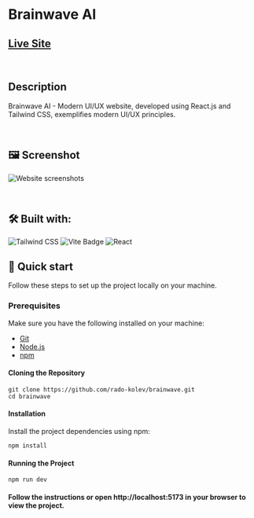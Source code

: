 # Brainwave AI

## [Live Site](https://brainwave-ai-app.web.app)

<br/>

## Description

Brainwave AI - Modern UI/UX website, developed using React.js and Tailwind CSS, exemplifies modern UI/UX principles.

<br/>

## 🖼️ Screenshot

![Website screenshots](./demo/screenshot-brainwave-ai.png)

<br/>

## 🛠️ Built with:

![Tailwind CSS](https://img.shields.io/badge/Tailwind_CSS-38B2AC?style=for-the-badge&logo=tailwind-css&logoColor=white)
![Vite Badge](https://img.shields.io/badge/Vite-646CFF?logo=vite&logoColor=fff&style=for-the-badge)
![React](https://img.shields.io/badge/React-20232A?style=for-the-badge&logo=react&logoColor=61DAFB)

## 🚀 Quick start

Follow these steps to set up the project locally on your machine.

### Prerequisites

Make sure you have the following installed on your machine:
- [Git](https://git-scm.com)
- [Node.js](https://nodejs.org/en)
- [npm](https://www.npmjs.com)

#### Cloning the Repository

```
git clone https://github.com/rado-kolev/brainwave.git
cd brainwave
```

#### Installation

Install the project dependencies using npm:

```
npm install
```

#### Running the Project

```
npm run dev
```

#### Follow the instructions or open http://localhost:5173 in your browser to view the project.
